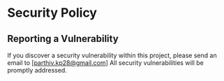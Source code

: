 # Security Policy

## Reporting a Vulnerability

If you discover a security vulnerability within this project, please send an email to [parthiv.kp28@gmail.com] All security vulnerabilities will be promptly addressed.
